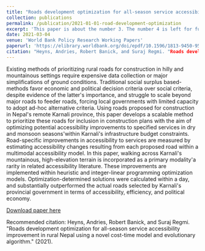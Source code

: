 ```yaml
---
title: "Roads development optimization for all-season service accessibility improvement in rural Nepal using a novel cost-time model and evolutionary algorithm"
collection: publications
permalink: /publication/2021-01-01-road-development-optimization
excerpt: 'This paper is about the number 3. The number 4 is left for future work.'
date: 2021-03-04
venue: 'World Bank Policy Research Working Papers'
paperurl: 'https://elibrary.worldbank.org/doi/epdf/10.1596/1813-9450-9526'
citation: "Heyns, Andries, Robert Banick, and Suraj Regmi. "Roads development optimization for all-season service accessibility improvement in rural Nepal using a novel cost-time model and evolutionary algorithm." (2021)."
---
```

Existing methods of prioritizing rural roads for construction in hilly and mountainous settings require expensive data collection or major simplifications of ground conditions. Traditional social surplus based-methods favor economic and political decision criteria over social criteria, despite evidence of the latter's importance, and struggle to scale beyond major roads to feeder roads, forcing local governments with limited capacity to adopt ad-hoc alternative criteria. Using roads proposed for construction in Nepal's remote Karnali province, this paper develops a scalable method to prioritize these roads for inclusion in construction plans with the aim of optimizing potential accessibility improvements to specified services in dry and monsoon seasons'within Karnali's infrastructure budget constraints. Road-specific improvements in accessibility to services are measured by estimating accessibility changes resulting from each proposed road within a multimodal accessibility model. In this paper, walking across Karnali's mountainous, high-elevation terrain is incorporated as a primary modality'a rarity in related accessibility literature. These improvements are implemented within heuristic and integer-linear programming optimization models. Optimization-determined solutions were calculated within a day, and substantially outperformed the actual roads selected by Karnali's provincial government in terms of accessibility, efficiency, and political economy.

[Download paper here](https://elibrary.worldbank.org/doi/epdf/10.1596/1813-9450-9526)

Recommended citation: Heyns, Andries, Robert Banick, and Suraj Regmi. "Roads development optimization for all-season service accessibility improvement in rural Nepal using a novel cost-time model and evolutionary algorithm." (2021).